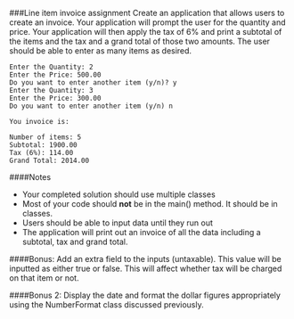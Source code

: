 ###Line item invoice assignment
Create an application that allows users to create an invoice. Your application will prompt the user for the quantity and price. Your application will then apply the tax of 6% and print a subtotal of the items and the tax and a grand total of those two amounts. The user should be able to enter as many items as desired.

```
Enter the Quantity: 2
Enter the Price: 500.00
Do you want to enter another item (y/n)? y
Enter the Quantity: 3
Enter the Price: 300.00
Do you want to enter another item (y/n) n

You invoice is:

Number of items: 5
Subtotal: 1900.00
Tax (6%): 114.00
Grand Total: 2014.00
```

####Notes
* Your completed solution should use multiple classes
* Most of your code should **not** be in the main() method. It should be in classes.
* Users should be able to input data until they run out
* The application will print out an invoice of all the data including a subtotal, tax and grand total.

####Bonus: 
Add an extra field to the inputs (untaxable). This value will be inputted as either true or false. This will affect whether tax will be charged on that item or not. 

####Bonus 2:
Display the date and format the dollar figures appropriately using the NumberFormat class discussed previously.


 
